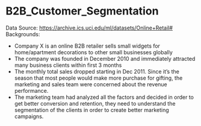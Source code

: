 # B2B_Customer_Segmentation<br>
Data Source: https://archive.ics.uci.edu/ml/datasets/Online+Retail# <br>
Backgrounds: 
- Company X is an online B2B retailer sells small widgets for home/apartment decorations to other small businesses globally
- The company was founded in December 2010 and immediately attracted many business clients within first 3 months
- The monthly total sales dropped starting in Dec 2011. Since it’s the season that most people would make more purchase for gifting, the marketing and sales team were concerned about the revenue performance.
- The marketing team had analyzed all the factors and decided in order to get better conversion and retention, they need to understand the segmentation of the clients in order to create better marketing campaigns.

